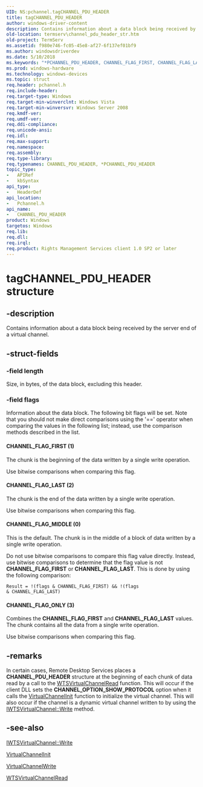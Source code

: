 ```yaml
---
UID: NS:pchannel.tagCHANNEL_PDU_HEADER
title: tagCHANNEL_PDU_HEADER
author: windows-driver-content
description: Contains information about a data block being received by the server end of a virtual channel.
old-location: termserv\channel_pdu_header_str.htm
old-project: TermServ
ms.assetid: f980e746-fc05-45e8-af27-6f137ef01bf9
ms.author: windowsdriverdev
ms.date: 5/10/2018
ms.keywords: "*PCHANNEL_PDU_HEADER, CHANNEL_FLAG_FIRST, CHANNEL_FLAG_LAST, CHANNEL_FLAG_MIDDLE, CHANNEL_FLAG_ONLY, CHANNEL_PDU_HEADER, CHANNEL_PDU_HEADER structure [Remote Desktop Services], PCHANNEL_PDU_HEADER, PCHANNEL_PDU_HEADER structure pointer [Remote Desktop Services], _win32_channel_pdu_header_str, pchannel/CHANNEL_PDU_HEADER, pchannel/PCHANNEL_PDU_HEADER, tagCHANNEL_PDU_HEADER, termserv.channel_pdu_header_str"
ms.prod: windows-hardware
ms.technology: windows-devices
ms.topic: struct
req.header: pchannel.h
req.include-header: 
req.target-type: Windows
req.target-min-winverclnt: Windows Vista
req.target-min-winversvr: Windows Server 2008
req.kmdf-ver: 
req.umdf-ver: 
req.ddi-compliance: 
req.unicode-ansi: 
req.idl: 
req.max-support: 
req.namespace: 
req.assembly: 
req.type-library: 
req.typenames: CHANNEL_PDU_HEADER, *PCHANNEL_PDU_HEADER
topic_type:
-	APIRef
-	kbSyntax
api_type:
-	HeaderDef
api_location:
-	Pchannel.h
api_name:
-	CHANNEL_PDU_HEADER
product: Windows
targetos: Windows
req.lib: 
req.dll: 
req.irql: 
req.product: Rights Management Services client 1.0 SP2 or later
---
```


# tagCHANNEL_PDU_HEADER structure


## -description


Contains information about a data block being received by the server end of a virtual channel.


## -struct-fields




### -field length

Size, in bytes, of the data block, excluding this header.


### -field flags

Information about the data block. The following bit flags will be set. Note that you should not make direct 
      comparisons using the '==' operator when comparing the values in the following list; instead, use the comparison 
      methods described in the list.



#### CHANNEL_FLAG_FIRST (1)

The chunk is the beginning of the data written by a single write operation.

Use bitwise comparisons when comparing this flag.



#### CHANNEL_FLAG_LAST (2)

The chunk is the end of the data written by a single write operation.

Use bitwise comparisons when comparing this flag.



#### CHANNEL_FLAG_MIDDLE (0)

This is the default. The chunk is in the middle of a block of data written by a single write operation.

Do not use bitwise comparisons to compare this flag value directly. Instead, use bitwise comparisons to 
         determine that the flag value is not <b>CHANNEL_FLAG_FIRST</b> or 
         <b>CHANNEL_FLAG_LAST</b>. This is done by using the following comparison:

<code>Result = !(flags &amp; CHANNEL_FLAG_FIRST) &amp;&amp; !(flags &amp; CHANNEL_FLAG_LAST)</code>



#### CHANNEL_FLAG_ONLY (3)

Combines the <b>CHANNEL_FLAG_FIRST</b> and <b>CHANNEL_FLAG_LAST</b>
          values. The chunk contains all the data from a single write operation.

Use bitwise comparisons when comparing this flag.


## -remarks



In certain cases, Remote Desktop Services places a 
    <b>CHANNEL_PDU_HEADER</b> structure at the beginning 
    of each chunk of data read by a call to the 
    <a href="https://msdn.microsoft.com/7434e761-303f-496f-81cb-83c199ddec8a">WTSVirtualChannelRead</a> function. This will 
    occur if the client DLL sets the <b>CHANNEL_OPTION_SHOW_PROTOCOL</b> option when it calls the 
    <a href="https://msdn.microsoft.com/3dae59dc-e70f-450e-a324-a4d68341a72e">VirtualChannelInit</a> function to initialize the 
    virtual channel. This will also occur if the channel is a dynamic virtual channel written to by using the 
    <a href="https://msdn.microsoft.com/fef7067c-6d81-42b7-8534-191bc98906d4">IWTSVirtualChannel::Write</a> method.




## -see-also




<a href="https://msdn.microsoft.com/fef7067c-6d81-42b7-8534-191bc98906d4">IWTSVirtualChannel::Write</a>



<a href="https://msdn.microsoft.com/3dae59dc-e70f-450e-a324-a4d68341a72e">VirtualChannelInit</a>



<a href="https://msdn.microsoft.com/bd7bc65e-403c-4e29-bdb4-f2f5a957d6ab">VirtualChannelWrite</a>



<a href="https://msdn.microsoft.com/7434e761-303f-496f-81cb-83c199ddec8a">WTSVirtualChannelRead</a>
 

 

